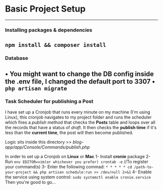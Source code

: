 # Basic Project Setup
----------------

### Installing packages & dependencies
`npm install && composer install`
---------------

### Database
• You might want to change the DB config inside the **.env** file, I changed the default port to 3307
• `php artisan migrate`
----------------

### Task Scheduler for publishing a Post
I have set up a Cronjob that runs every minute on my machine (I'm using Linux), this cronjob navigates to my project folder and runs the scheduler which fires a *publish* method that checks the **Posts** table and loops over all the records that have a status of *draft*.
It then checks the **publish time** if it's less than the **current time**, the post will then become published.

Logic sits inside this directory >> *blog-app/app/Console/Commands/publish.php*

In order to set up a Cronjob on **Linux** or **Mac**
1- Install **cronie** package
2- Run `env EDITOR=vim(or whichever you prefer) crontab -e` //To register your command(s)
3- Enter the following commad:
`* * * * * cd /path-to-your-project && php artisan schedule:run >> /dev/null 2>&1`
4- Enable the service using system control:
`sudo systemctl enable cronie.service`
Then you're good to go...
